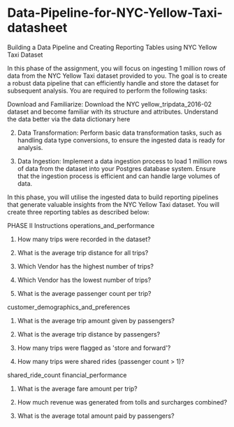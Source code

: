 # Data-Pipeline-for-NYC-Yellow-Taxi-datasheet

Building a Data Pipeline and Creating Reporting Tables using NYC Yellow Taxi Dataset

In this phase of the assignment, you will focus on ingesting 1 million rows of data from the NYC Yellow Taxi dataset provided to you. The goal is to create a robust data pipeline that can efficiently handle and store the dataset for subsequent analysis. You are required to perform the following tasks:

Download and Familiarize: Download the NYC yellow_tripdata_2016-02 dataset and become familiar with its structure and attributes. Understand the data better via the data dictionary here 

2. Data Transformation: Perform basic data transformation tasks, such as handling data type conversions, to ensure the ingested data is ready for analysis. 

3. Data Ingestion: Implement a data ingestion process to load 1 million rows of data from the dataset into your Postgres database system. Ensure that the ingestion process is efficient and can handle large volumes of data.


In this phase, you will utilise the ingested data to build reporting pipelines that generate valuable insights from the NYC Yellow Taxi dataset. You will create three reporting tables as described below: 

PHASE II Instructions operations_and_performance 

1. How many trips were recorded in the dataset?
 
2. What is the average trip distance for all trips?
 
3. Which Vendor has the highest number of trips?
 
4. Which Vendor has the lowest number of trips?
   
5. What is the average passenger count per trip? 

customer_demographics_and_preferences 
1. What is the average trip amount given by passengers?
   
2. What is the average trip distance by passengers?
   
3. How many trips were flagged as 'store and forward'?
   
4. How many trips were shared rides (passenger count > 1)? 

 shared_ride_count financial_performance 

1. What is the average fare amount per trip? 

2. How much revenue was generated from tolls and surcharges combined? 

3. What is the average total amount paid by passengers? 
